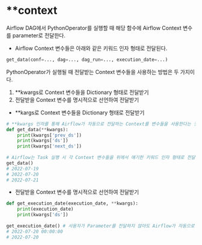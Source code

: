 # **context

Airflow DAG에서 PythonOperator를 실행할 때 해당 함수에 Airflow Context 변수를 parameter로 전달한다.



- Airflow Context 변수들은 아래와 같은 키워드 인자 형태로 전달된다.

```python
get_data(conf=..., dag=..., dag_run=..., execution_date=...)
```



PythonOperator가 실행될 때 전달받는 Context 변수들을 사용하는 방법은 두 가지이다.

1. **kwargs로 Context 변수들을 Dictionary 형태로 전달받기
2. 전달받을 Context 변수를 명시적으로 선언하여 전달받기



- **kargs로 Context 변수들을 Dictionary 형태로 전달받기

```python
# **kwargs 인자를 통해 Airflow가 자동으로 전달하는 Context를 변수들을 사용한다는 것을 표현함
def get_data(**kwargs):
    print(kwargs['prev_ds'])
    print(kwargs['ds'])
    print(kwargs['next_ds'])
    
# Airflow는 Task 실행 시 각 Context 변수들을 위에서 얘기한 키워드 인자 형태로 전달함
get_data()
# 2022-07-19
# 2022-07-20
# 2022-07-21
```



- 전달받을 Context 변수를 명시적으로 선언하여 전달받기

```python
def get_execution_date(execution_date, **kwargs):
    print(execution_date)
    print(kwargs['ds'])
    
get_execution_date() # 사용자가 Parameter를 전달하지 않아도 Airflow가 자동으로 각 변수들을 전달함
# 2022-07-20 00:00:00
# 2022-07-20
```
